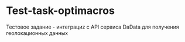# Test-task-optimacros
Тестовое задание - интеграциz с API сервиса DaData для получения геолокационных данных
